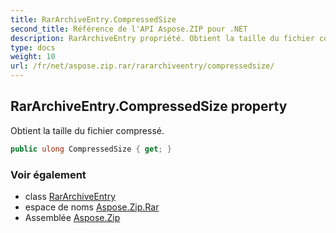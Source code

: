 ```yaml
---
title: RarArchiveEntry.CompressedSize
second_title: Référence de l'API Aspose.ZIP pour .NET
description: RarArchiveEntry propriété. Obtient la taille du fichier compressé.
type: docs
weight: 10
url: /fr/net/aspose.zip.rar/rararchiveentry/compressedsize/
---
```

## RarArchiveEntry.CompressedSize property

Obtient la taille du fichier compressé.

```csharp
public ulong CompressedSize { get; }
```

### Voir également

* class [RarArchiveEntry](../)
* espace de noms [Aspose.Zip.Rar](../../rararchiveentry/)
* Assemblée [Aspose.Zip](../../../)


